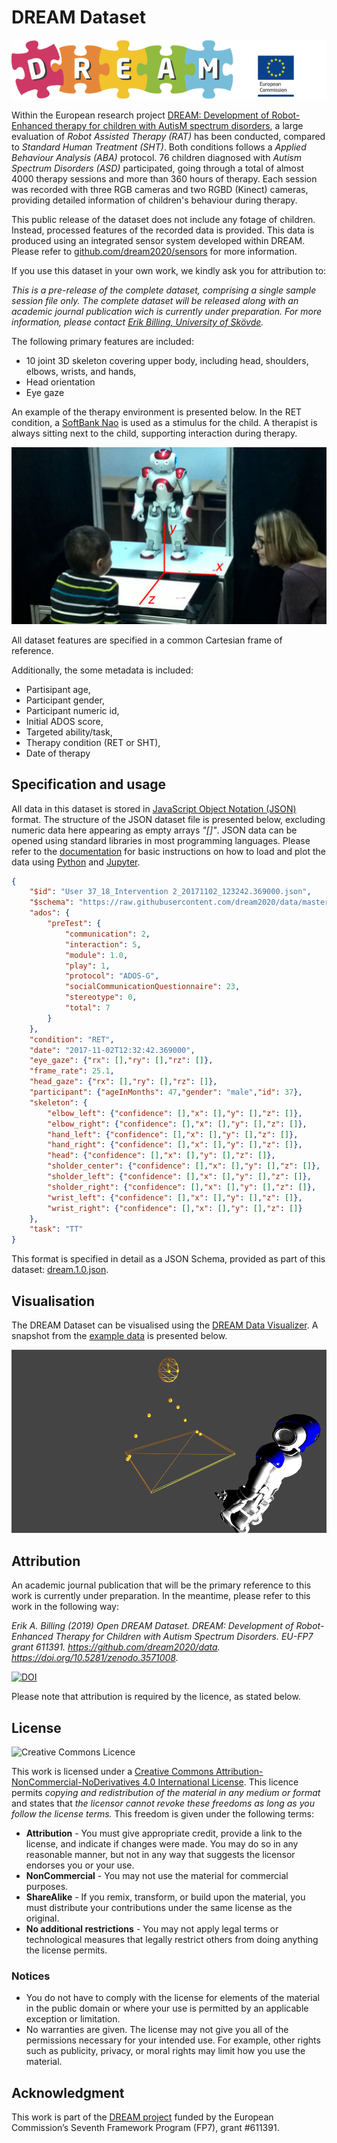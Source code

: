# DREAM Dataset

![DREAM Logo](images/dream.png)

Within the European research project [DREAM: Development of Robot-Enhanced therapy for children with AutisM spectrum disorders](https://dream2020.github.io/DREAM/), a large evaluation of _Robot Assisted Therapy (RAT)_ has been conducted, compared to _Standard Human Treatment (SHT)_. Both conditions follows a _Applied Behaviour Analysis (ABA)_ protocol. 76 children diagnosed with _Autism Spectrum Disorders (ASD)_ participated, going through a total of almost 4000 therapy sessions and more than 360 hours of therapy. Each session was recorded with three RGB cameras and two RGBD (Kinect) cameras, providing detailed information of children's behaviour during therapy. 

This public release of the dataset does not include any fotage of children. Instead, processed features of the recorded data is provided. This data is produced using an integrated sensor system developed within DREAM. Please refer to [github.com/dream2020/sensors](https://github.com/dream2020/sensors) for more information.  

If you use this dataset in your own work, we kindly ask you for attribution to: 

_This is a pre-release of the complete dataset, comprising a single sample session file only. 
The complete dataset will be released along with an academic journal publication wich is currently under preparation. For more information, please contact [Erik Billing, University of Skövde](http://www.his.se/erikb/)._

The following primary features are included: 

* 10 joint 3D skeleton covering upper body, including head, shoulders, elbows, wrists, and hands,
* Head orientation
* Eye gaze 

An example of the therapy environment is presented below. In the RET condition, a [SoftBank Nao](https://www.softbankrobotics.com/emea/en/nao) is used as a stimulus for the child. A therapist is always sitting next to the child, supporting interaction during therapy.

![Therapy environment](images/RET.jpg)

All dataset features are specified in a common Cartesian frame of reference.

Additionally, the some metadata is included:

* Partisipant age,
* Participant gender,
* Participant numeric id,
* Initial ADOS score,
* Targeted ability/task,
* Therapy condition (RET or SHT),
* Date of therapy

## Specification and usage

All data in this dataset is stored in [JavaScript Object Notation (JSON)](https://www.json.org) format. The structure of the JSON dataset file is presented below, excluding numeric data here appearing as empty arrays _"[]"_. JSON data can be opened using standard libraries in most programming languages. Please refer to the [documentation](docs/DREAM-data.ipynb) for basic instructions on how to load and plot the data using [Python](https://www.python.org/) and [Jupyter](https://jupyter.org/).

```json
{
    "$id": "User 37_18_Intervention 2_20171102_123242.369000.json",
    "$schema": "https://raw.githubusercontent.com/dream2020/data/master/specification/dream.1.1.json",
    "ados": {
        "preTest": {
            "communication": 2,
            "interaction": 5,
            "module": 1.0,
            "play": 1,
            "protocol": "ADOS-G",
            "socialCommunicationQuestionnaire": 23,
            "stereotype": 0,
            "total": 7
        }
    },
    "condition": "RET",
    "date": "2017-11-02T12:32:42.369000",
    "eye_gaze": {"rx": [],"ry": [],"rz": []},
    "frame_rate": 25.1,
    "head_gaze": {"rx": [],"ry": [],"rz": []},
    "participant": {"ageInMonths": 47,"gender": "male","id": 37},
    "skeleton": {
        "elbow_left": {"confidence": [],"x": [],"y": [],"z": []},
        "elbow_right": {"confidence": [],"x": [],"y": [],"z": []},
        "hand_left": {"confidence": [],"x": [],"y": [],"z": []},
        "hand_right": {"confidence": [],"x": [],"y": [],"z": []},
        "head": {"confidence": [],"x": [],"y": [],"z": []},
        "sholder_center": {"confidence": [],"x": [],"y": [],"z": []},
        "sholder_left": {"confidence": [],"x": [],"y": [],"z": []},
        "sholder_right": {"confidence": [],"x": [],"y": [],"z": []},
        "wrist_left": {"confidence": [],"x": [],"y": [],"z": []},
        "wrist_right": {"confidence": [],"x": [],"y": [],"z": []}
    },
    "task": "TT"
}
```

This format is specified in detail as a JSON Schema, provided as part of this dataset: [dream.1.0.json](/specification/dream.1.1.json).

## Visualisation

The DREAM Dataset can be visualised using the [DREAM Data Visualizer](https://github.com/dream2020/DREAM-data-visualizer). A snapshot from the [example data](dataset/data_example.json) is presented below.

![Visualisation](images/0000584.png)

## Attribution

An academic journal publication that will be the primary reference to this work is currently under preparation. In the meantime, please refer to this work in the following way: 

_Erik A. Billing (2019) Open DREAM Dataset. DREAM: Development of Robot-Enhanced Therapy for Children with Autism Spectrum Disorders. EU-FP7 grant 611391. https://github.com/dream2020/data. https://doi.org/10.5281/zenodo.3571008._

[![DOI](https://zenodo.org/badge/179277477.svg)](https://zenodo.org/badge/latestdoi/179277477)

Please note that attribution is required by the licence, as stated below.

## License

![Creative Commons Licence](https://i.creativecommons.org/l/by-nc-nd/4.0/88x31.png)

This work is licensed under a [Creative Commons Attribution-NonCommercial-NoDerivatives 4.0 International License](https://creativecommons.org/licenses/by-nc-sa/4.0/). This licence permits
_copying and redistribution of the material in any medium or format_ and states that 
_the licensor cannot revoke these freedoms as long as you follow the license terms._ This freedom is given under the following terms:

* __Attribution__ - You must give appropriate credit, provide a link to the license, and indicate if changes were made. You may do so in any reasonable manner, but not in any way that suggests the licensor endorses you or your use.
* __NonCommercial__ - You may not use the material for commercial purposes.
* __ShareAlike__ - If you remix, transform, or build upon the material, you must distribute your contributions under the same license as the original.
* __No additional restrictions__ - You may not apply legal terms or technological measures that legally restrict others from doing anything the license permits.

### Notices
* You do not have to comply with the license for elements of the material in the public domain or where your use is permitted by an applicable exception or limitation.
* No warranties are given. The license may not give you all of the permissions necessary for your intended use. For example, other rights such as publicity, privacy, or moral rights may limit how you use the material.

## Acknowledgment

This work is part of the [DREAM project](https://dream2020.github.io/DREAM/) funded by the European Commission’s Seventh Framework Program (FP7), grant #611391.